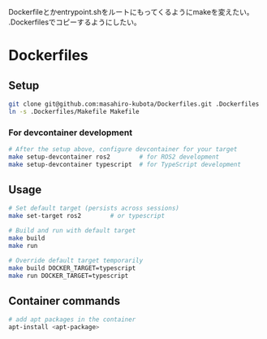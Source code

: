 Dockerfileとかentrypoint.shをルートにもってくるようにmakeを変えたい。
.Dockerfilesでコピーするようにしたい。

# Dockerfiles

## Setup

```bash
git clone git@github.com:masahiro-kubota/Dockerfiles.git .Dockerfiles
ln -s .Dockerfiles/Makefile Makefile
```

### For devcontainer development

```bash
# After the setup above, configure devcontainer for your target
make setup-devcontainer ros2        # for ROS2 development
make setup-devcontainer typescript  # for TypeScript development
```

## Usage

```bash
# Set default target (persists across sessions)
make set-target ros2        # or typescript

# Build and run with default target
make build
make run

# Override default target temporarily
make build DOCKER_TARGET=typescript
make run DOCKER_TARGET=typescript
```

## Container commands

```bash
# add apt packages in the container
apt-install <apt-package>
```
